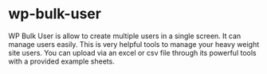 # wp-bulk-user
WP Bulk User is allow to create multiple users in a single screen. It can manage users easily. This is very helpful tools to manage your heavy weight site users. You can upload via an excel or csv file through its powerful tools with a provided example sheets.

